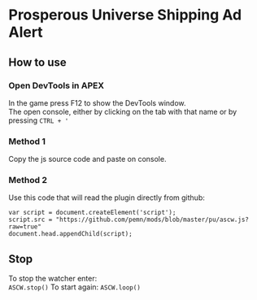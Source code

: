 # Prosperous Universe Shipping Ad Alert

## How to use
### Open DevTools in APEX
In the game press F12 to show the DevTools window.  
The open console, either by clicking on the tab with that name or by pressing `CTRL + '`
### Method 1
Copy the js source code and paste on console.
### Method 2
Use this code that will read the plugin directly from github:
```
var script = document.createElement('script');
script.src = "https://github.com/pemn/mods/blob/master/pu/ascw.js?raw=true"
document.head.appendChild(script);
```
## Stop
To stop the watcher enter:  
`ASCW.stop()`
To start again:
`ASCW.loop()`
